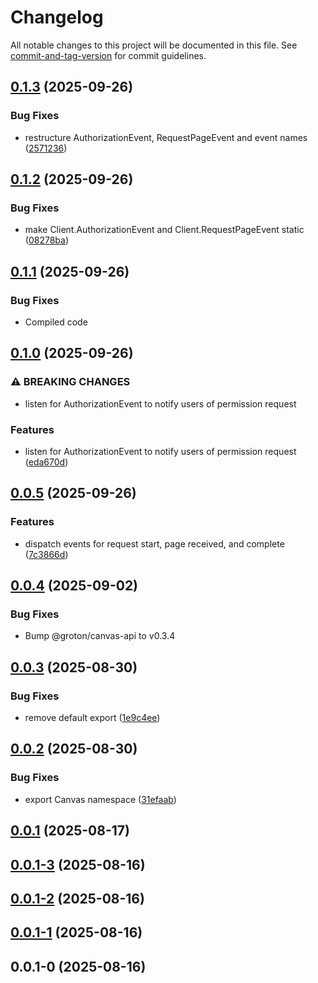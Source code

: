 # Changelog

All notable changes to this project will be documented in this file. See [commit-and-tag-version](https://github.com/absolute-version/commit-and-tag-version) for commit guidelines.

## [0.1.3](https://github.com/groton-school/canvas-cli/compare/client/web/0.1.2...client/web/0.1.3) (2025-09-26)


### Bug Fixes

* restructure AuthorizationEvent, RequestPageEvent and event names ([2571236](https://github.com/groton-school/canvas-cli/commit/2571236821a906f333768c3f18a910e7507afc38))

## [0.1.2](https://github.com/groton-school/canvas-cli/compare/client/web/0.1.1...client/web/0.1.2) (2025-09-26)


### Bug Fixes

* make Client.AuthorizationEvent and Client.RequestPageEvent static ([08278ba](https://github.com/groton-school/canvas-cli/commit/08278ba6756c6c13590cf0df61b432b792373443))

## [0.1.1](https://github.com/groton-school/canvas-cli/compare/client/web/0.1.0...client/web/0.1.1) (2025-09-26)

### Bug Fixes

- Compiled code

## [0.1.0](https://github.com/groton-school/canvas-cli/compare/client/web/0.0.5...client/web/0.1.0) (2025-09-26)

### ⚠ BREAKING CHANGES

- listen for AuthorizationEvent to notify users of permission request

### Features

- listen for AuthorizationEvent to notify users of permission request ([eda670d](https://github.com/groton-school/canvas-cli/commit/eda670d09c31df9d1c57ec0ae4d47c0057e31c56))

## [0.0.5](https://github.com/groton-school/canvas-cli/compare/client/web/0.0.4...client/web/0.0.5) (2025-09-26)

### Features

- dispatch events for request start, page received, and complete ([7c3866d](https://github.com/groton-school/canvas-cli/commit/7c3866d2b47cd6774c89b732f88f6a1aa9743a25))

## [0.0.4](https://github.com/groton-school/canvas-cli/compare/client/web/0.0.3...client/web/0.0.4) (2025-09-02)

### Bug Fixes

- Bump @groton/canvas-api to v0.3.4

## [0.0.3](https://github.com/groton-school/canvas-cli/compare/client/web/0.0.2...client/web/0.0.3) (2025-08-30)

### Bug Fixes

- remove default export ([1e9c4ee](https://github.com/groton-school/canvas-cli/commit/1e9c4ee0479b1c192591e5b6b8d523c69c630c35))

## [0.0.2](https://github.com/groton-school/canvas-cli/compare/client/web/0.0.1...client/web/0.0.2) (2025-08-30)

### Bug Fixes

- export Canvas namespace ([31efaab](https://github.com/groton-school/canvas-cli/commit/31efaabdab3156e2f0d7369ebdde4dd652e21c80))

## [0.0.1](https://github.com/groton-school/canvas-cli/compare/client/web/0.0.1-3...client/web/0.0.1) (2025-08-17)

## [0.0.1-3](https://github.com/groton-school/canvas-cli/compare/client/web/0.0.1-2...client/web/0.0.1-3) (2025-08-16)

## [0.0.1-2](https://github.com/groton-school/canvas-cli/compare/client/web/0.0.1-1...client/web/0.0.1-2) (2025-08-16)

## [0.0.1-1](https://github.com/groton-school/canvas-cli/compare/client/web/0.0.1-0...client/web/0.0.1-1) (2025-08-16)

## 0.0.1-0 (2025-08-16)
